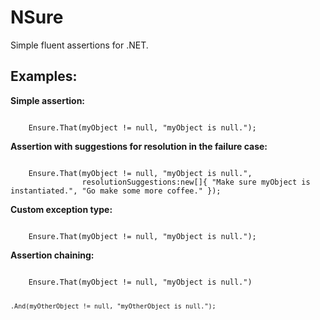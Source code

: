 NSure
=====

Simple fluent assertions for .NET.

Examples:
--------
**Simple assertion:**

<code>
	Ensure.That(myObject != null, "myObject is null.");
</code>

**Assertion with suggestions for resolution in the failure case:**

<code>
	Ensure.That(myObject != null, "myObject is null.", 
				resolutionSuggestions:new[]{ "Make sure myObject is instantiated.", "Go make some more coffee." });
</code>

**Custom exception type:**

<code>
	Ensure.That<MyCustomException>(myObject != null, "myObject is null.");
</code>

**Assertion chaining:**

<code>
	Ensure.That<MyCustomException>(myObject != null, "myObject is null.")

	.And(myOtherObject != null, "myOtherObject is null.");
</code>